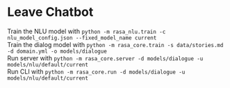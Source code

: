 # Leave Chatbot
Train the NLU model with `python -m rasa_nlu.train -c nlu_model_config.json --fixed_model_name current` <br/>
Train the dialog model with `python -m rasa_core.train -s data/stories.md -d domain.yml -o models/dialogue` <br/>
Run server with `python -m rasa_core.server -d models/dialogue -u models/nlu/default/current` <br/>
Run CLI with `python -m rasa_core.run -d models/dialogue -u models/nlu/default/current` <br/>
